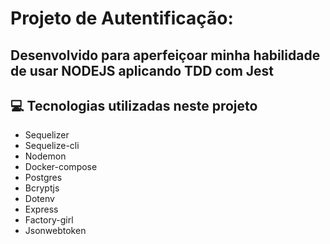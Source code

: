 # Projeto de Autentificação:
## Desenvolvido para aperfeiçoar minha habilidade de usar NODEJS aplicando TDD com Jest

## 💻 Tecnologias utilizadas neste projeto
- Sequelizer 
- Sequelize-cli
- Nodemon 
- Docker-compose
- Postgres 
- Bcryptjs
- Dotenv
- Express
- Factory-girl
- Jsonwebtoken
